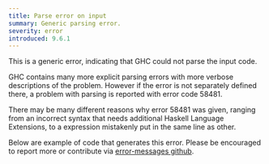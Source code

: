 ```yaml
---
title: Parse error on input
summary: Generic parsing error.
severity: error
introduced: 9.6.1
---
```


This is a generic error, indicating that GHC could not parse the input code. 

GHC contains many more explicit parsing errors with more verbose descriptions of the problem. However if the error is not separately defined there, a problem with parsing is reported with error code 58481.

There may be many different reasons why error 58481 was given, ranging from an incorrect syntax that needs additional Haskell Language Extensions, to a expression mistakenly put in the same line as other.

Below are example of code that generates this error. Please be encouraged to report more or contribute via [error-messages github](https://github.com/haskell/error-messages).